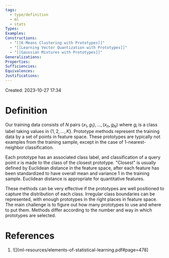 ```yaml
---
tags:
  - type/definition
  - ml
  - stats
Types: 
Examples: 
Constructions:
  - "[[K-Means Clustering with Prototypes]]"
  - "[[Learning Vector Quantization with Prototypes]]"
  - "[[Gaussian Mixtures with Prototypes]]"
Generalizations: 
Properties: 
Sufficiencies: 
Equivalences: 
Justifications:
---
```

Created: 2023-10-27 17:34
# Definition

Our training data consists of $N$ pairs $(x_1, g_1), \dots , (x_n,g_N)$ where $g_i$ is a class label taking values in $\{1,2,\dots,K\}$. Prototype methods represent the training data by a set of points in feature space. These prototypes are typically not examples from the training sample, except in the case of 1-nearest-neighbor classification. 

Each prototype has an associated class label, and classification of a query point $x$ is made to the class of the closest prototype. "Closest" is usually defined by Euclidean distance in the feature space, after each feature has been standardized to have overall mean and variance 1 in the training sample. Euclidean distance is appropriate for quantitative features. 

These methods can be very effective if the prototypes are well positioned to capture the distribution of each class. Irregular class boundaries can be represented, with enough prototypes in the right places in feature space. The main challenge is to figure out how many prototypes to use and where to put them. Methods differ according to the number and way in which prototypes are selected. 

# References
1. ![](ml-resources/elements-of-statistical-learning.pdf#page=478]